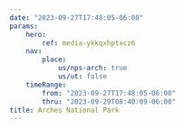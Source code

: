```yaml
---
date: "2023-09-27T17:48:05-06:00"
params:
    hero:
        ref: media-ykkqxhptxcz6
    nav:
        place:
            us/nps-arch: true
            us/ut: false
    timeRange:
        from: "2023-09-27T17:48:05-06:00"
        thru: "2023-09-29T08:40:09-06:00"
title: Arches National Park
---
```

